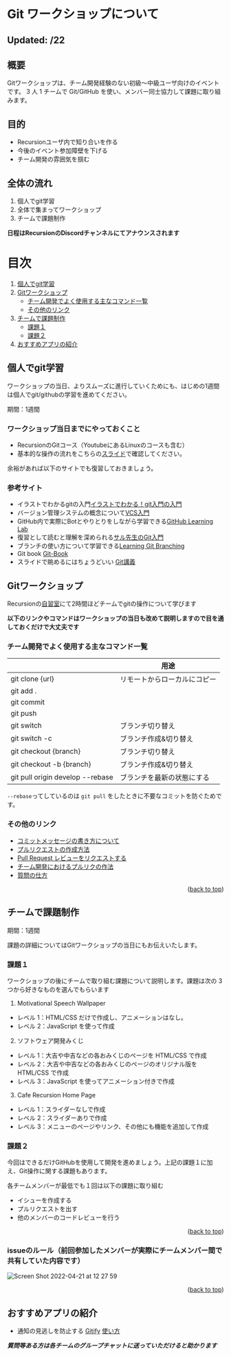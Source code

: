 # Git ワークショップについて

## Updated: /22

## 概要

Gitワークショップは、チーム開発経験のない初級〜中級ユーザ向けのイベントです。
3 人 1 チームで Git/GitHub を使い、メンバー同士協力して課題に取り組みます。

## 目的

- Recursionユーザ内で知り合いを作る
- 今後のイベント参加障壁を下げる
- チーム開発の雰囲気を掴む

## 全体の流れ

1. 個人でgit学習
2. 全体で集まってワークショップ
3. チームで課題制作

**日程はRecursionのDiscordチャンネルにてアナウンスされます**


<!-- TABLE OF CONTENTS -->
目次
=================
 <ol>
  <li>
   <a href="#個人でgit学習">個人でgit学習</a>
  </li>
  <li>
    <a href="#Gitワークショップ">Gitワークショップ</a>
    <ul>
      <li><a href="#チーム開発でよく使用する主なコマンド一覧">チーム開発でよく使用する主なコマンド一覧</a></li>
      <li><a href="#その他のリンク">その他のリンク</a></li>
    </ul>
  </li>
  <li>
   <a href="#チームで課題制作">チームで課題制作</a>
   <ul>
      <li><a href="#課題１">課題１</a></li>
      <li><a href="#課題２">課題２</a></li>
    </ul>
  </li>
  <li>
   <a href="#おすすめアプリの紹介">おすすめアプリの紹介</a>
  </li>
 </ol>
 
  

## 個人でgit学習

ワークショップの当日、よりスムーズに進行していくためにも、はじめの1週間は個人でgit/githubの学習を進めてください。

期間：1週間

### ワークショップ当日までにやっておくこと

- RecursionのGitコース（YoutubeにあるLinuxのコースも含む）
- 基本的な操作の流れをこちらの[スライド](https://docs.google.com/presentation/d/1byfV5jM5MlYI55e5HFVEpvCevFODyYHcDJrqYTYodcs/edit#slide=id.gc6f73a04f_0_0)で確認してください。

余裕があれば以下のサイトでも復習しておきましょう。

### 参考サイト

- イラストでわかるgitの入門[イラストでわかる！git入門の入門](http://blog.asial.co.jp/894)
- バージョン管理システムの概念について[VCS入門](https://github.com/masaru-b-cl/introduction-to-vcs)
- GitHub内で実際にBotとやりとりをしながら学習できる[GitHub Learning Lab](https://lab.github.com/)
- 復習として読むと理解を深められる[サル先生のGit入門](https://backlog.com/ja/git-tutorial/)
- ブランチの使い方について学習できる[Learning Git Branching](http://k.swd.cc/learnGitBranching-ja/)
- Git book [Git-Book](http://git-scm.com/book/ja/v2)
- スライドで眺めるにはちょうどいい [Git講義](https://kaityo256.github.io/github/)


## Gitワークショップ

Recursionの[自習室](https://recursion.ovice.in/)にて2時間ほどチームでgitの操作について学びます

**以下のリンクやコマンドはワークショップの当日も改めて説明しますので目を通しておくだけで大丈夫です**


### チーム開発でよく使用する主なコマンド一覧

|                                         | 用途                 |
|-----------------------|-----------------------|
|git clone {url}                          |	リモートからローカルにコピー    | 
|git add .	                              |                         |
|git commit 	                            |                         |
|git push	                                |                         |
|git switch	                              | ブランチ切り替え            |
|git switch -c	                          | ブランチ作成&切り替え        |
|git checkout {branch}                    | ブランチ切り替え            |
|git checkout -b {branch}                 |	ブランチ作成&切り替え        |
|git pull origin develop --rebase	        | ブランチを最新の状態にする    | 

`--rebase`ってしているのは `git pull` をしたときに不要なコミットを防ぐためです。

### その他のリンク

- [コミットメッセージの書き方について](https://qiita.com/konatsu_p/items/dfe199ebe3a7d2010b3e)
- [プルリクエストの作成方法
](https://docs.github.com/ja/pull-requests/collaborating-with-pull-requests/proposing-changes-to-your-work-with-pull-requests/creating-a-pull-request)
- [Pull Request レビューをリクエストする
](https://docs.github.com/ja/pull-requests/collaborating-with-pull-requests/proposing-changes-to-your-work-with-pull-requests/requesting-a-pull-request-review)
- [チーム開発におけるプルリクの作法](https://qiita.com/ikuwow/items/fb52a54c086398eb5b92)
- [質問の仕方](https://qiita.com/seki_uk/items/4001423b3cd3db0dada7)


<p align="right">(<a href="#top">back to top</a>)</p>


## チームで課題制作

期間：1週間


課題の詳細についてはGitワークショップの当日にもお伝えいたします。

### 課題１

ワークショップの後にチームで取り組む課題について説明します。課題は次の 3 つから好きなものを選んでもらいます
1. Motivational Speech Wallpaper
 - レベル 1：HTML/CSS だけで作成し、アニメーションはなし。
 - レベル 2：JavaScript を使って作成

2. ソフトウェア開発みくじ 
 - レベル 1：大吉や中吉などの各おみくじのページを HTML/CSS で作成
 - レベル 2：大吉や中吉などの各おみくじのページのオリジナル版を HTML/CSS で作成
 - レベル 3：JavaScript を使ってアニメーション付きで作成

3. Cafe Recursion Home Page 
 - レベル 1：スライダーなしで作成
 - レベル 2：スライダーありで作成
 - レベル 3：メニューのページやリンク、その他にも機能を追加して作成


### 課題２

今回はできるだけGitHubを使用して開発を進めましょう。上記の課題１に加え、Git操作に関する課題もあります。

各チームメンバーが最低でも１回は以下の課題に取り組む
- イシューを作成する
- プルリクエストを出す
- 他のメンバーのコードレビューを行う

<p align="right">(<a href="#top">back to top</a>)</p>

### issueのルール（前回参加したメンバーが実際にチームメンバー間で共有していた内容です）

![Screen Shot 2022-04-21 at 12 27 59](https://user-images.githubusercontent.com/66197642/164538247-7f962a4a-326e-426c-9e53-c693f85be543.png)


<p align="right">(<a href="#top">back to top</a>)</p>



## おすすめアプリの紹介

- 通知の見逃しを防止する
[Gitify](https://www.gitify.io/)
[使い方](https://bake0937.hatenablog.com/entry/2019/10/20/160626)


 ***質問等ある方は各チームのグループチャットに送っていただけると助かります***
